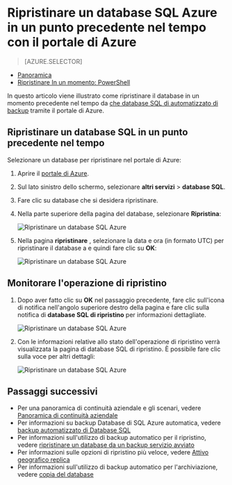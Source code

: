 <properties
    pageTitle="Ripristinare un database SQL Azure in un punto precedente nel tempo (portal Azure) | Microsoft Azure"
    description="Ripristinare un database SQL Azure in un punto precedente nel tempo."
    services="sql-database"
    documentationCenter=""
    authors="stevestein"
    manager="jhubbard"
    editor=""/>

<tags
    ms.service="sql-database"
    ms.devlang="NA"
    ms.date="10/18/2016"
    ms.author="sstein"
    ms.workload="NA"
    ms.topic="article"
    ms.tgt_pltfrm="NA"/>


# <a name="restore-an-azure-sql-database-to-a-previous-point-in-time-with-the-azure-portal"></a>Ripristinare un database SQL Azure in un punto precedente nel tempo con il portale di Azure


> [AZURE.SELECTOR]
- [Panoramica](sql-database-recovery-using-backups.md)
- [Ripristinare In un momento: PowerShell](sql-database-point-in-time-restore-powershell.md)

In questo articolo viene illustrato come ripristinare il database in un momento precedente nel tempo da [che database SQL di automatizzato di backup](sql-database-automated-backups.md) tramite il portale di Azure.

## <a name="restore-a-sql-database-to-a-previous-point-in-time"></a>Ripristinare un database SQL in un punto precedente nel tempo

Selezionare un database per ripristinare nel portale di Azure:

1.  Aprire il [portale di Azure](https://portal.azure.com).
2.  Sul lato sinistro dello schermo, selezionare **altri servizi** > **database SQL**.
3.  Fare clic su database che si desidera ripristinare.
4.  Nella parte superiore della pagina del database, selezionare **Ripristina**:

    ![Ripristinare un database SQL Azure](./media/sql-database-point-in-time-restore-portal/restore.png)

5.  Nella pagina **ripristinare** , selezionare la data e ora (in formato UTC) per ripristinare il database a e quindi fare clic su **OK**:

    ![Ripristinare un database SQL Azure](./media/sql-database-point-in-time-restore-portal/restore-details.png)

## <a name="monitor-the-restore-operation"></a>Monitorare l'operazione di ripristino

1. Dopo aver fatto clic su **OK** nel passaggio precedente, fare clic sull'icona di notifica nell'angolo superiore destro della pagina e fare clic sulla notifica di **database SQL di ripristino** per informazioni dettagliate.

    ![Ripristinare un database SQL Azure](./media/sql-database-point-in-time-restore-portal/notification-icon.png)

2. Con le informazioni relative allo stato dell'operazione di ripristino verrà visualizzata la pagina di database SQL di ripristino. È possibile fare clic sulla voce per altri dettagli:

    ![Ripristinare un database SQL Azure](./media/sql-database-point-in-time-restore-portal/inprogress.png)

 

## <a name="next-steps"></a>Passaggi successivi

- Per una panoramica di continuità aziendale e gli scenari, vedere [Panoramica di continuità aziendale](sql-database-business-continuity.md)
- Per informazioni su backup Database di SQL Azure automatica, vedere [backup automatizzato di Database SQL](sql-database-automated-backups.md)
- Per informazioni sull'utilizzo di backup automatico per il ripristino, vedere [ripristinare un database da un backup servizio avviato](sql-database-recovery-using-backups.md)
- Per informazioni sulle opzioni di ripristino più veloce, vedere [Attivo geografico replica](sql-database-geo-replication-overview.md)  
- Per informazioni sull'utilizzo di backup automatico per l'archiviazione, vedere [copia del database](sql-database-copy.md)
